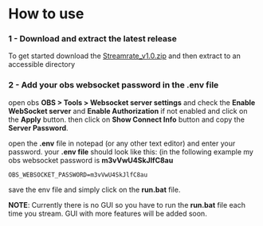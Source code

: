 # How to use


### 1 - Download and extract the latest release
To get started download the [Streamrate_v1.0.zip](https://github.com/Streamrate/Streamrate/releases/download/release/streamrate_v1.0.zip) and then extract to an accessible directory

### 2 - Add your obs websocket password in  the .env file

open obs **OBS > Tools > Websocket server settings** and check the **Enable WebSocket server** and **Enable Authorization** if not enabled and click on the **Apply** button. then click on **Show Connect Info** button and copy the **Server Password**.

open  the **.env** file in notepad (or any other text editor) and enter your password. your **.env file** should look like this: (in the following example my obs websocket password is **m3vVwU4SkJlfC8au**
```.env
OBS_WEBSOCKET_PASSWORD=m3vVwU4SkJlfC8au
```
save the env file and simply click on the **run.bat** file.


**NOTE**: Currently there is no GUI so you have to run the **run.bat** file each time you stream. GUI with more features will be added soon.
